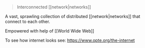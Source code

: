 >Interconnected [[network|networks]]

A vast, sprawling collection of distributed [[network|networks]] that connect to each other.

Empowered with help of [[World Wide Web]]

To see how internet looks see: https://www.opte.org/the-internet

